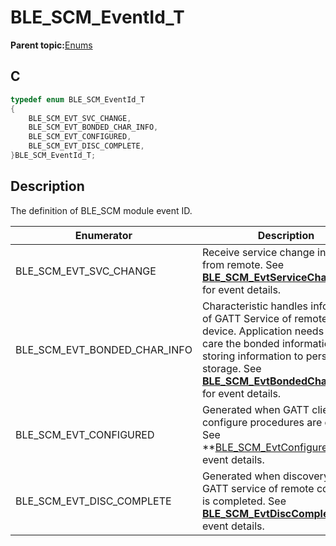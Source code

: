 # BLE\_SCM\_EventId\_T

**Parent topic:**[Enums](GUID-8D0FF4F8-B90C-48A6-80FF-2663857F8009.md)

## C

```c
typedef enum BLE_SCM_EventId_T
{
    BLE_SCM_EVT_SVC_CHANGE,
    BLE_SCM_EVT_BONDED_CHAR_INFO,
    BLE_SCM_EVT_CONFIGURED,
    BLE_SCM_EVT_DISC_COMPLETE,
}BLE_SCM_EventId_T;
```

## Description

The definition of BLE\_SCM module event ID.

|Enumerator|Description|
|----------|-----------|
|BLE\_SCM\_EVT\_SVC\_CHANGE|Receive service change indication from remote. See **[BLE\_SCM\_EvtServiceChange\_T](GUID-B2CB1EEE-31A7-45D2-BDE0-3EDC249DFF26.md)** for event details.|
|BLE\_SCM\_EVT\_BONDED\_CHAR\_INFO|Characteristic handles information of GATT Service of remote bonded device. Application needs to take care the bonded information. e.g., storing information to persistent storage. See **[BLE\_SCM\_EvtBondedCharInfo\_T](GUID-7DD89124-DA61-4A24-96E8-24FD5B16BA72.md)** for event details.|
|BLE\_SCM\_EVT\_CONFIGURED|Generated when GATT client configure procedures are done. See \*\*[BLE\_SCM\_EvtConfigured\_T](GUID-EB23CCFB-CFC4-4DFA-A4C1-1E75554BAE27.md)\*\*for event details.|
|BLE\_SCM\_EVT\_DISC\_COMPLETE|Generated when discovery of GATT service of remote connection is completed. See **[BLE\_SCM\_EvtDiscComplete\_T](GUID-A9C446DD-DBBD-45BF-9214-C563A69B8E9E.md)** for event details.|


